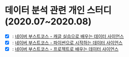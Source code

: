 # 데이터 분석 관련 개인 스터디(2020.07~2020.08)
 - [x] : [네이버 부스트코스 - 캐글 실습으로 배우는 데이터 사이언스](https://www.edwith.org/boostcourse-ds-kaggle) <br>
 - [x] : [네이버 부스트코스 - 파이썬으로 시작하는 데이터 사이언스](https://www.edwith.org/boostcourse-ds-510) <br>
 - [x] : [네이버 부스트코스 - 프로젝트로 배우는 데이터 사이언스](https://www.edwith.org/boostcourse-ds-511) <br>
 <!--
 - [ ] : [유튜브 크롤링 및 분석](https://shinminyong.tistory.com/10?category=835486)<br>-->
